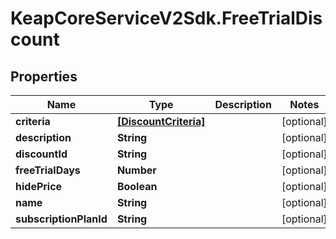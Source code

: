 # KeapCoreServiceV2Sdk.FreeTrialDiscount

## Properties

Name | Type | Description | Notes
------------ | ------------- | ------------- | -------------
**criteria** | [**[DiscountCriteria]**](DiscountCriteria.md) |  | [optional] 
**description** | **String** |  | [optional] 
**discountId** | **String** |  | [optional] 
**freeTrialDays** | **Number** |  | [optional] 
**hidePrice** | **Boolean** |  | [optional] 
**name** | **String** |  | [optional] 
**subscriptionPlanId** | **String** |  | [optional] 


